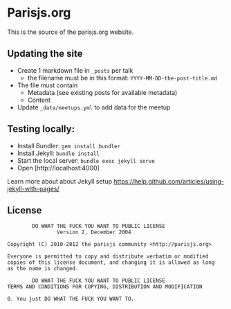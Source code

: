 # Parisjs.org

This is the source of the parisjs.org website.

## Updating the site
* Create 1 markdown file in `_posts` per talk
  * the filename must be in this format: `YYYY-MM-DD-the-post-title.md`
* The file must contain
  * Metadata (see existing posts for available metadata)
  * Content
* Update `_data/meetups.yml` to add data for the meetup

## Testing locally:
* Install Bundler: `gem install bundler`
* Install Jekyll: `bundle install`
* Start the local server: `bundle exec jekyll serve`
* Open [http://localhost:4000]

Learn more about about Jekyll setup https://help.github.com/articles/using-jekyll-with-pages/

## License

            DO WHAT THE FUCK YOU WANT TO PUBLIC LICENSE
                    Version 2, December 2004

    Copyright (C) 2010-2012 the parisjs community <http://parisjs.org>

    Everyone is permitted to copy and distribute verbatim or modified
    copies of this license document, and changing it is allowed as long
    as the name is changed.

            DO WHAT THE FUCK YOU WANT TO PUBLIC LICENSE
    TERMS AND CONDITIONS FOR COPYING, DISTRIBUTION AND MODIFICATION

    0. You just DO WHAT THE FUCK YOU WANT TO.
